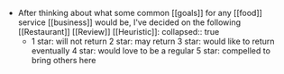 - After thinking about what some common [[goals]] for any [[food]] service [[business]] would be, I've decided on the following [[Restaurant]] [[Review]] [[Heuristic]]:
  collapsed:: true
	- 1 star: will not return
	  2 star: may return
	  3 star: would like to return eventually
	  4 star: would love to be a regular
	  5 star: compelled to bring others here